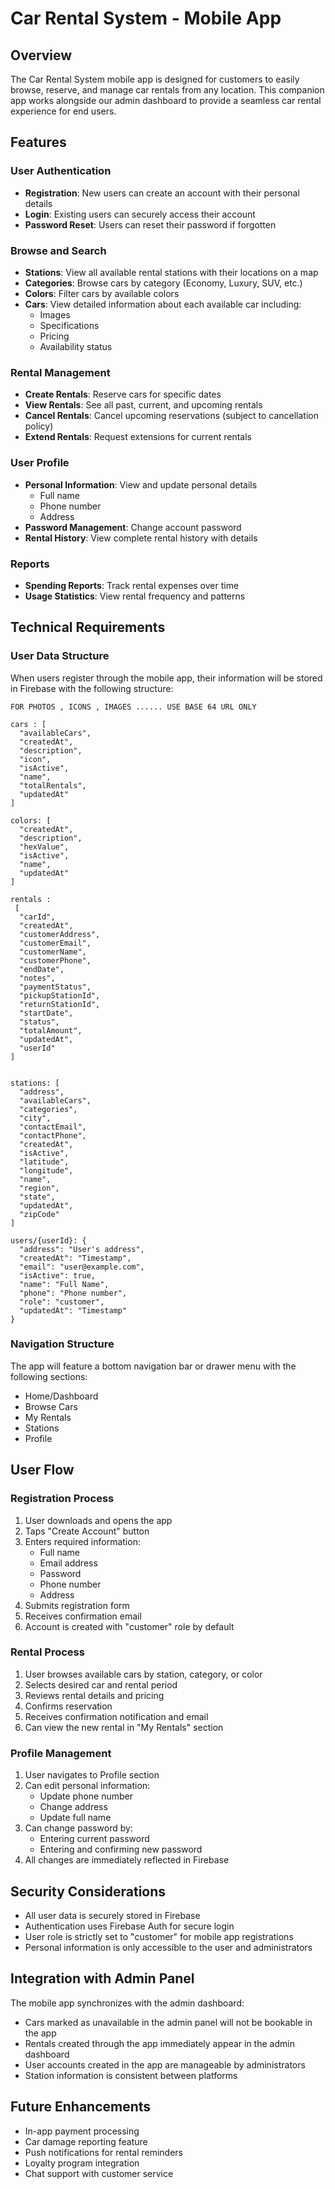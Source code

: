 
# Car Rental System - Mobile App

## Overview

The Car Rental System mobile app is designed for customers to easily browse, reserve, and manage car rentals from any location. This companion app works alongside our admin dashboard to provide a seamless car rental experience for end users.

## Features

### User Authentication
- **Registration**: New users can create an account with their personal details
- **Login**: Existing users can securely access their account
- **Password Reset**: Users can reset their password if forgotten

### Browse and Search
- **Stations**: View all available rental stations with their locations on a map
- **Categories**: Browse cars by category (Economy, Luxury, SUV, etc.)
- **Colors**: Filter cars by available colors
- **Cars**: View detailed information about each available car including:
  - Images
  - Specifications
  - Pricing
  - Availability status

### Rental Management
- **Create Rentals**: Reserve cars for specific dates
- **View Rentals**: See all past, current, and upcoming rentals
- **Cancel Rentals**: Cancel upcoming reservations (subject to cancellation policy)
- **Extend Rentals**: Request extensions for current rentals

### User Profile
- **Personal Information**: View and update personal details
  - Full name
  - Phone number
  - Address
- **Password Management**: Change account password
- **Rental History**: View complete rental history with details

### Reports
- **Spending Reports**: Track rental expenses over time
- **Usage Statistics**: View rental frequency and patterns

## Technical Requirements

### User Data Structure
When users register through the mobile app, their information will be stored in Firebase with the following structure:

```
FOR PHOTOS , ICONS , IMAGES ...... USE BASE 64 URL ONLY 

cars : [
  "availableCars",
  "createdAt",
  "description",
  "icon",
  "isActive",
  "name",
  "totalRentals",
  "updatedAt"
]

colors: [
  "createdAt",
  "description",
  "hexValue",
  "isActive",
  "name",
  "updatedAt"
]

rentals :
 [
  "carId",
  "createdAt",
  "customerAddress",
  "customerEmail",
  "customerName",
  "customerPhone",
  "endDate",
  "notes",
  "paymentStatus",
  "pickupStationId",
  "returnStationId",
  "startDate",
  "status",
  "totalAmount",
  "updatedAt",
  "userId"
]


stations: [
  "address",
  "availableCars",
  "categories",
  "city",
  "contactEmail",
  "contactPhone",
  "createdAt",
  "isActive",
  "latitude",
  "longitude",
  "name",
  "region",
  "state",
  "updatedAt",
  "zipCode"
]

users/{userId}: {
  "address": "User's address",
  "createdAt": "Timestamp",
  "email": "user@example.com",
  "isActive": true,
  "name": "Full Name",
  "phone": "Phone number",
  "role": "customer",
  "updatedAt": "Timestamp"
}
```

### Navigation Structure
The app will feature a bottom navigation bar or drawer menu with the following sections:
- Home/Dashboard
- Browse Cars
- My Rentals
- Stations
- Profile

## User Flow

### Registration Process
1. User downloads and opens the app
2. Taps "Create Account" button
3. Enters required information:
   - Full name
   - Email address
   - Password
   - Phone number
   - Address
4. Submits registration form
5. Receives confirmation email
6. Account is created with "customer" role by default

### Rental Process
1. User browses available cars by station, category, or color
2. Selects desired car and rental period
3. Reviews rental details and pricing
4. Confirms reservation
5. Receives confirmation notification and email
6. Can view the new rental in "My Rentals" section

### Profile Management
1. User navigates to Profile section
2. Can edit personal information:
   - Update phone number
   - Change address
   - Update full name
3. Can change password by:
   - Entering current password
   - Entering and confirming new password
4. All changes are immediately reflected in Firebase

## Security Considerations
- All user data is securely stored in Firebase
- Authentication uses Firebase Auth for secure login
- User role is strictly set to "customer" for mobile app registrations
- Personal information is only accessible to the user and administrators

## Integration with Admin Panel
The mobile app synchronizes with the admin dashboard:
- Cars marked as unavailable in the admin panel will not be bookable in the app
- Rentals created through the app immediately appear in the admin dashboard
- User accounts created in the app are manageable by administrators
- Station information is consistent between platforms

## Future Enhancements
- In-app payment processing
- Car damage reporting feature
- Push notifications for rental reminders
- Loyalty program integration
- Chat support with customer service


